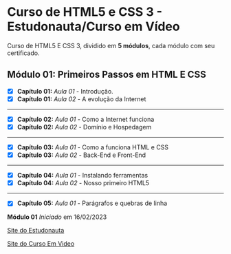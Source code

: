 # Curso de HTML5 e CSS 3 - Estudonauta/Curso em Vídeo

Curso de HTML5 E CSS 3, dividido em **5 módulos**, cada módulo com seu certificado.

## Módulo 01: Primeiros Passos em HTML E CSS

- [x] **Capítulo 01:** _Aula 01_ - Introdução.
- [x] **Capítulo 01:** _Aula 02_ - A evolução da Internet
-----------------------------------------------------------
- [x] **Capítulo 02:** _Aula 01_ - Como a Internet funciona
- [x] **Capítulo 02:** _Aula 02_ - Domínio e Hospedagem
-----------------------------------------------------------
- [x] **Capítulo 03:** _Aula 01_ - Como a funciona HTML e CSS
- [x] **Capítulo 03:** _Aula 02_ - Back-End e Front-End
-----------------------------------------------------------
- [x] **Capítulo 04:** _Aula 01_ - Instalando ferramentas
- [x] **Capítulo 04:** _Aula 02_ - Nosso primeiro HTML5
-----------------------------------------------------------
- [x] **Capítulo 05:** _Aula 01_ - Parágrafos e quebras de linha

**Módulo 01** _Iniciado_ em 16/02/2023

[Site do Estudonauta](https://www.estudonauta.com/)

[Site do Curso Em Video](https://www.cursoemvideo.com/)